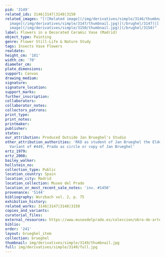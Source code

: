 ```yaml
---
pid: '3149'
related_ids: 3146|3147|3148|3150
related_images: "[![Related image](/img/derivatives/simple/3146/thumbnail.jpg)](/brughel/3146)|[![Related
  image](/img/derivatives/simple/3147/thumbnail.jpg)](/brughel/3147)|[![Related image](/img/derivatives/simple/3148/thumbnail.jpg)](/brughel/3148)|[![Related
  image](/img/derivatives/simple/3150/thumbnail.jpg)](/brughel/3150)"
label: Flowers in a Decorated Ceramic Vase (Madrid)
object_type: Painting
genre: Flower Still-Life & Nature Study
tags: Insects Vase Flowers
realdate: 
height_cm: '181'
width_cm: '70'
diameter_cm: 
plate_dimensions: 
support: Canvas
drawing_medium: 
signature: 
signature_location: 
support_marks: 
further_inscription: 
collaborators: 
collaborator_notes: 
collectors_patrons: 
print_type: 
print_notes: 
printmaker: 
publisher: 
states: 
our_attribution: Produced Outside Jan Brueghel's Studio
other_attribution_authorities: 'RKD as student of Jan Brueghel the Elder, Ertz 2008-10,
  Variant of #449, Prado as circle or copy of Jan Brueghel'
ertz_1979: 
ertz_2008: 
bailey_walker: 
hollstein_no: 
collection_type: Public
location_country: Spain
location_city: Madrid
location_collection: Museo del Prado
location_or_most_recent_sale_notes: 'inv. #1450'
provenance: '5144'
bibliography: Wurzbach vol. 2, p. 75
exhibition_history: 
related_works: 3146|3147|3148|3150
copies_and_variants: 
curatorial_files: 
external_resources: https://www.museodelprado.es/coleccion/obra-de-arte/florero/eb0e34ad-038c-4d83-9ac3-230d46d9391c
biblio: 
order: '241'
layout: brueghel_item
collection: brueghel
thumbnail: img/derivatives/simple/3149/thumbnail.jpg
full: img/derivatives/simple/3149/full.jpg
---
```

